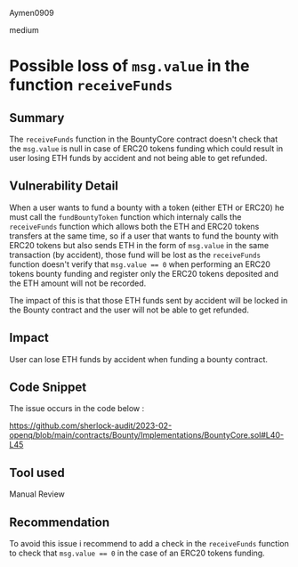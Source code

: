 Aymen0909

medium

# Possible loss of `msg.value` in the function `receiveFunds`

## Summary

The `receiveFunds` function in the BountyCore contract doesn't check that the `msg.value` is null in case of ERC20 tokens funding which could result in user losing ETH funds by accident and not being able to get refunded.

## Vulnerability Detail

When a user wants to fund a bounty with a token (either ETH or ERC20) he must call the `fundBountyToken` function which internaly calls the `receiveFunds` function which allows both the ETH and ERC20 tokens transfers at the same time, so if a user that wants to fund the bounty with ERC20 tokens but also sends ETH in the form of `msg.value` in the same transaction (by accident), those fund will be lost as the `receiveFunds` function doesn't verify that `msg.value == 0` when performing an ERC20 tokens bounty funding and register only the ERC20 tokens deposited and the ETH amount will not be recorded.

The impact of this is that those ETH funds sent by accident will be locked in the Bounty contract and the user will not be able to get refunded.

## Impact

User can lose ETH funds by accident when funding a bounty contract.

## Code Snippet

The issue occurs in the code below : 

https://github.com/sherlock-audit/2023-02-openq/blob/main/contracts/Bounty/Implementations/BountyCore.sol#L40-L45

## Tool used

Manual Review

## Recommendation

To avoid this issue i recommend to add a check in the `receiveFunds` function to check that `msg.value == 0` in the case of an ERC20 tokens funding.